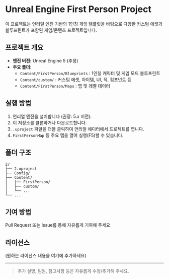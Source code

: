 # Unreal Engine First Person Project

이 프로젝트는 언리얼 엔진 기반의 1인칭 게임 템플릿을 바탕으로 다양한 커스텀 에셋과 블루프린트가 포함된 게임/콘텐츠 프로젝트입니다.

## 프로젝트 개요
- **엔진 버전:** Unreal Engine 5 (추정)
- **주요 폴더:**
  - `Content/FirstPerson/Blueprints` : 1인칭 캐릭터 및 게임 모드 블루프린트
  - `Content/custom/` : 커스텀 에셋, 아이템, UI, 적, 컴포넌트 등
  - `Content/FirstPerson/Maps` : 맵 및 레벨 데이터

## 실행 방법
1. 언리얼 엔진을 설치합니다 (권장: 5.x 버전).
2. 이 저장소를 클론하거나 다운로드합니다.
3. `.uproject` 파일을 더블 클릭하여 언리얼 에디터에서 프로젝트를 엽니다.
4. `FirstPersonMap` 등 주요 맵을 열어 실행(F5)할 수 있습니다.

## 폴더 구조
```
2/
├── 2.uproject
├── Config/
├── Content/
│   ├── FirstPerson/
│   ├── custom/
│   └── ...
└── ...
```

## 기여 방법
Pull Request 또는 Issue를 통해 자유롭게 기여해 주세요.

## 라이선스
(원하는 라이선스 내용을 여기에 추가하세요)

---

> 추가 설명, 팀원, 참고사항 등은 자유롭게 수정/추가해 주세요. 